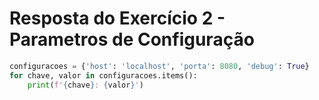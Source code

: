 # Resposta do Exercício 2 - Parametros de Configuração

```python
configuracoes = {'host': 'localhost', 'porta': 8080, 'debug': True}
for chave, valor in configuracoes.items():
    print(f'{chave}: {valor}')
```
